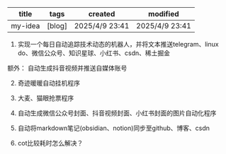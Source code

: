 | title   | tags   | created        | modified       |
| ------- | ------ | -------------- | -------------- |
| my-idea | [blog] | 2025/4/9 23:41 | 2025/4/9 23:41 |


1. 实现一个每日自动追踪技术动态的机器人，并将文本推送telegram、linux do、微信公众号、知识星球、小红书、csdn、稀土掘金

额外： 自动生成抖音视频并推送自媒体账号

2. 奇迹暖暖自动挂机程序

3. 大麦、猫眼抢票程序

4. 自动生成微信公众号封面、抖音视频封面、小红书封面的图片自动化程序

5. 自动将markdown笔记(obsidian、notion)同步至github、博客、csdn

6. cot比较耗时怎么解决？